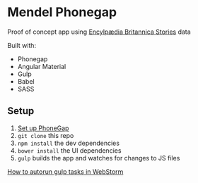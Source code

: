 # Mendel Phonegap

Proof of concept app using [Encylp&aelig;dia Britannica Stories](http://www.britannica.com/stories/browse) data

Built with:
- Phonegap
- Angular Material
- Gulp
- Babel
- SASS

## Setup

1. [Set up PhoneGap](http://docs.phonegap.com/getting-started/1-install-phonegap/cli/)
1. `git clone` this repo
1. `npm install` the dev dependencies
1. `bower install` the UI dependencies
1. `gulp` builds the app and watches for changes to JS files

[How to autorun gulp tasks in WebStorm](http://stackoverflow.com/questions/26484710/autorun-gulp-task-watch-on-webstorm-launch/33555777#33555777)